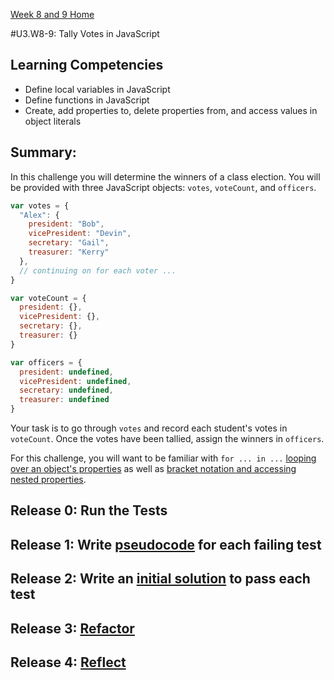 [Week 8 and 9 Home](../../)

#U3.W8-9: Tally Votes in JavaScript

## Learning Competencies
- Define local variables in JavaScript
- Define functions in JavaScript 
- Create, add properties to, delete properties from, and access values in object literals

## Summary:

In this challenge you will determine the winners of a class election.  You will be provided with three JavaScript objects: `votes`, `voteCount`, and `officers`.

```javascript
var votes = {
  "Alex": {
    president: "Bob",
    vicePresident: "Devin",
    secretary: "Gail",
    treasurer: "Kerry"
  },
  // continuing on for each voter ...
}

var voteCount = {
  president: {},
  vicePresident: {},
  secretary: {},
  treasurer: {}
}

var officers = {
  president: undefined,
  vicePresident: undefined,
  secretary: undefined,
  treasurer: undefined
}
```

Your task is to go through `votes` and record each student's votes in `voteCount`.  Once the votes have been tallied, assign the winners in `officers`.

For this challenge, you will want to be familiar with `for ... in ...` [looping over an object's properties](http://stackoverflow.com/questions/921789/how-to-loop-through-javascript-object-literal-with-objects-as-members) as well as [bracket notation and accessing nested properties](http://www.sitepoint.com/back-to-basics-javascript-object-syntax/).

## Release 0: Run the Tests

## Release 1: Write [pseudocode](https://github.com/Devbootcamp/phase_0_handbook/blob/master/coding_references/pseudocode.md) for each failing test

## Release 2: Write an [initial solution](https://github.com/Devbootcamp/phase_0_handbook/blob/master/coding_references/initial_solution.md) to pass each test

## Release 3: [Refactor](https://github.com/Devbootcamp/phase_0_handbook/blob/master/coding_references/refactoring.md)

## Release 4: [Reflect](https://github.com/Devbootcamp/phase_0_handbook/blob/master/coding_references/reflection_guidelines.md)

